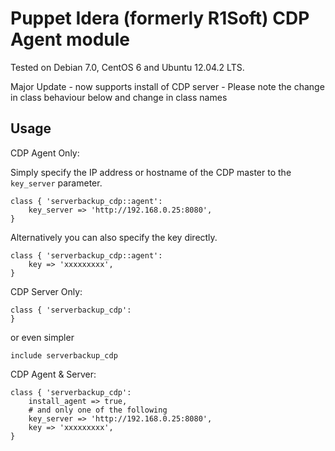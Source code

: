 Puppet Idera (formerly R1Soft) CDP Agent module
==============

Tested on Debian 7.0, CentOS 6 and Ubuntu 12.04.2 LTS.

Major Update - now supports install of CDP server - Please note the change in class behaviour below and change in class names

Usage
--------------
CDP Agent Only:

Simply specify the IP address or hostname of the CDP master to the `key_server` parameter.

```puppet
class { 'serverbackup_cdp::agent':
	key_server => 'http://192.168.0.25:8080',
}
```

Alternatively you can also specify the key directly.

```puppet
class { 'serverbackup_cdp::agent':
	key => 'xxxxxxxxx',
}
```

CDP Server Only:

```puppet
class { 'serverbackup_cdp':
}
```
or even simpler

```puppet
include serverbackup_cdp
```

CDP Agent & Server:
```puppet
class { 'serverbackup_cdp':
	install_agent => true,
	# and only one of the following
	key_server => 'http://192.168.0.25:8080',
	key => 'xxxxxxxxx',
}
```
